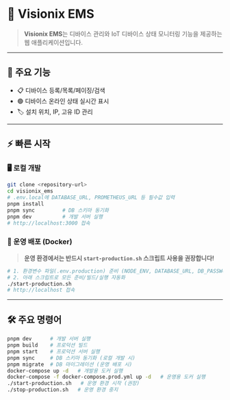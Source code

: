 # 🚀 Visionix EMS

> **Visionix EMS**는 디바이스 관리와 IoT 디바이스 상태 모니터링 기능을 제공하는 웹 애플리케이션입니다.

---

## 🧩 주요 기능

-   📋 디바이스 등록/목록/페이징/검색
-   🟢 디바이스 온라인 상태 실시간 표시
-   🏷️ 설치 위치, IP, 고유 ID 관리

---

## ⚡️ 빠른 시작

### 🖥️ 로컬 개발

```bash
git clone <repository-url>
cd visionix_ems
# .env.local에 DATABASE_URL, PROMETHEUS_URL 등 필수값 입력
pnpm install
pnpm sync         # DB 스키마 동기화
pnpm dev          # 개발 서버 실행
# http://localhost:3000 접속
```

### 🚀 운영 배포 (Docker)

> **운영 환경에서는 반드시 `start-production.sh` 스크립트 사용을 권장합니다!**

```bash
# 1. 환경변수 파일(.env.production) 준비 (NODE_ENV, DATABASE_URL, DB_PASSWORD 등 필수)
# 2. 아래 스크립트로 모든 준비/빌드/실행 자동화
./start-production.sh
# http://localhost 접속
```

---

## 🛠️ 주요 명령어

```bash
pnpm dev      # 개발 서버 실행
pnpm build    # 프로덕션 빌드
pnpm start    # 프로덕션 서버 실행
pnpm sync     # DB 스키마 동기화 (로컬 개발 시)
pnpm migrate  # DB 마이그레이션 (운영 배포 시)
docker-compose up -d   # 개발용 도커 실행
docker-compose -f docker-compose.prod.yml up -d   # 운영용 도커 실행
./start-production.sh   # 운영 환경 시작 (권장)
./stop-production.sh   # 운영 환경 중지
```
